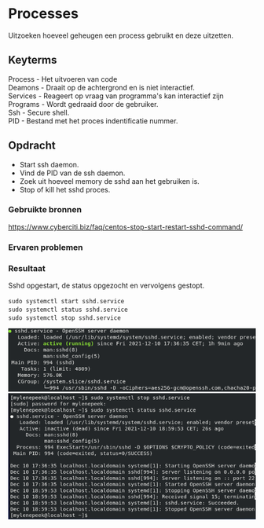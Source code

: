 # Processes
Uitzoeken hoeveel geheugen een process gebruikt en deze uitzetten. 

## Keyterms
Process - Het uitvoeren van code <br/>
Deamons - Draait op de achtergrond en is niet interactief. <br/>
Services - Reageert op vraag van programma's kan interactief zijn<br/>
Programs - Wordt gedraaid door de gebruiker. <br/>
Ssh - Secure shell. <br/>
PID - Bestand met het proces indentificatie nummer. 

## Opdracht
- Start ssh daemon.
- Vind de PID van de ssh daemon.
- Zoek uit hoeveel memory de sshd aan het gebruiken is.
- Stop of kill het sshd proces. 

### Gebruikte bronnen
https://www.cyberciti.biz/faq/centos-stop-start-restart-sshd-command/

### Ervaren problemen


### Resultaat
Sshd opgestart, de status opgezocht en vervolgens gestopt. 

`sudo systemctl start sshd.service` <br/>
`sudo systemctl status sshd.service` <br/>
`sudo systemctl stop sshd.service` <br/>

![processes-memory](../00_includes/01_Linux_01/processes-memory.png)
![processes-stop](../00_includes/01_Linux_01/processes-stop.png)

